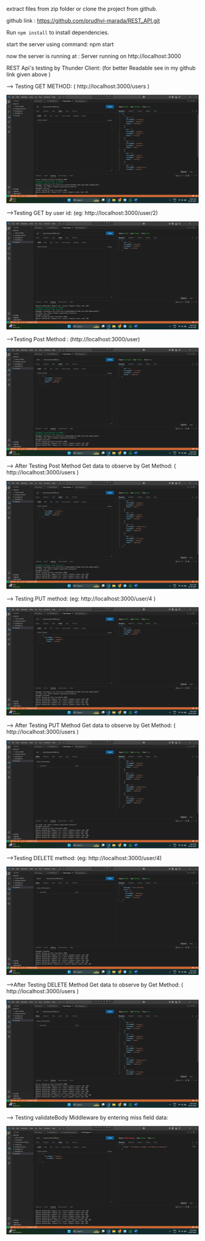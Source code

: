 extract files from zip folder or clone the project from github.

github link : https://github.com/prudhvi-marada/REST_API.git

Run `npm install` to install dependencies.

start the server using command: npm start

now the server is running at  : Server running on http://localhost:3000 

REST Api's testing by Thunder Client: (for better Readable see in my github link given above )

--> Testing GET METHOD:  ( http://localhost:3000/users )
   
   ![GET METHOD](screenshots/Screenshot_1.png)

-->Testing GET by user id: (eg: http://localhost:3000/user/2)

 ![GET METHOD](screenshots/Screenshot_3.png) 

-->Testing Post Method :  (http://localhost:3000/user)

  ![POST METHOD](screenshots/Screenshot_2.png) 


--> After Testing Post Method Get data to observe by Get Method: ( http://localhost:3000/users )

 ![GET METHOD](screenshots/Screenshot_4.png) 

--> Testing PUT method:  (eg:  http://localhost:3000/user/4 )

 ![PUT METHOD](screenshots/Screenshot_5.png)

--> After Testing PUT Method Get data to observe by Get Method:  ( http://localhost:3000/users )

![GET METHOD](screenshots/Screenshot_6.png)  

-->Testing DELETE method:  (eg: http://localhost:3000/user/4)

![DELETE METHOD](screenshots/Screenshot_7.png) 

-->After Testing DELETE Method Get data to observe by Get Method:  ( http://localhost:3000/users )

![GET METHOD](screenshots/Screenshot_8.png) 

--> Testing validateBody Middleware by entering miss field data:

![POST METHOD](screenshots/Screenshot_9.png) 
